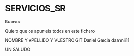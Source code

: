 # SERVICIOS_SR

Buenas 

Quiero que os apunteis todos en este fichero 

NOMBRE Y APELLIDO Y VUESTRO GIT
Daniel Garcia daannii11

UN SALUDO 



